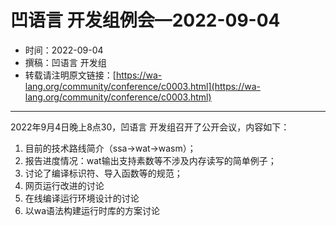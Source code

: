 # 凹语言 开发组例会—2022-09-04

- 时间：2022-09-04
- 撰稿：凹语言 开发组
- 转载请注明原文链接：[https://wa-lang.org/community/conference/c0003.html](https://wa-lang.org/community/conference/c0003.html)

---

2022年9月4日晚上8点30，凹语言 开发组召开了公开会议，内容如下：

1. 目前的技术路线简介（ssa->wat->wasm）；
1. 报告进度情况：wat输出支持素数等不涉及内存读写的简单例子；
1. 讨论了编译标识符、导入函数等的规范；
1. 网页运行改进的讨论
1. 在线编译运行环境设计的讨论
1. 以wa语法构建运行时库的方案讨论
